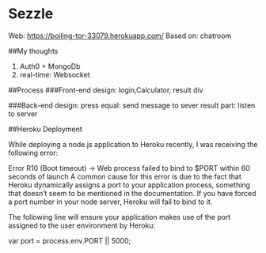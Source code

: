 # Sezzle
Web: https://boiling-tor-33079.herokuapp.com/
Based on: chatroom

##My thoughts
1. Auth0 + MongoDb
2. real-time: Websocket

##Process
###Front-end design:
login,Calculator, result div

###Back-end design:
press equal: send message to sever
result part: listen to server

##Heroku Deployment

While deploying a node.js application to Heroku recently, I was receiving the following error:

Error R10 (Boot timeout) -> Web process failed to bind to $PORT within 60 seconds of launch
A common cause for this error is due to the fact that Heroku dynamically assigns a port to your application process, something that doesn’t seem to be mentioned in the documentation. If you have forced a port number in your node server, Heroku will fail to bind to it.

The following line will ensure your application makes use of the port assigned to the user environment by Heroku:

var port = process.env.PORT || 5000;
